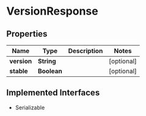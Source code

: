 

# VersionResponse


## Properties

Name | Type | Description | Notes
------------ | ------------- | ------------- | -------------
**version** | **String** |  |  [optional]
**stable** | **Boolean** |  |  [optional]


## Implemented Interfaces

* Serializable


